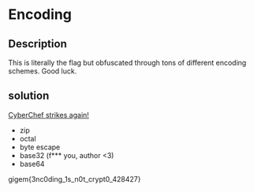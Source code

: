 # Encoding

## Description
This is literally the flag but obfuscated through tons of different encoding schemes.
Good luck.


## solution

[CyberChef strikes again!](https://gchq.github.io/CyberChef/#recipe=From_Octal('Space')From_Hex('%5C%5Cx')From_Binary('None',8)From_Base32('A-Z2-7%3D',false)From_Base64('A-Za-z0-9%2B/%3D',true))

* zip
* octal
* byte escape
* base32 (f\*\*\* you, author <3)
* base64

gigem{3nc0ding_1s_n0t_crypt0_428427}

